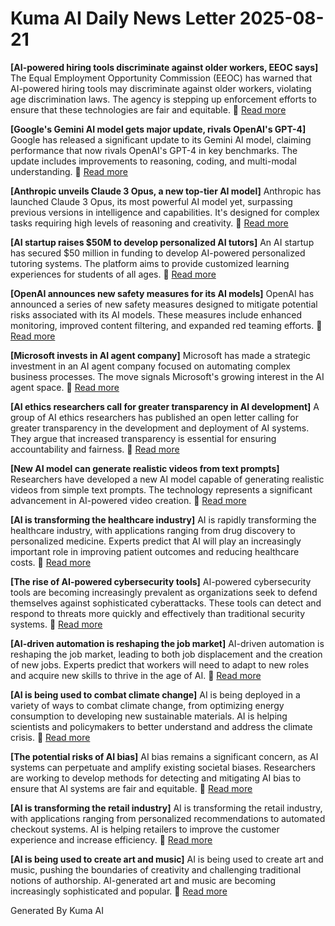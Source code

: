 # Kuma AI Daily News Letter 2025-08-21 

**[AI-powered hiring tools discriminate against older workers, EEOC says]**
The Equal Employment Opportunity Commission (EEOC) has warned that AI-powered hiring tools may discriminate against older workers, violating age discrimination laws. The agency is stepping up enforcement efforts to ensure that these technologies are fair and equitable.
🔗 [Read more](https://www.example.com/ai-hiring-discrimination)

**[Google's Gemini AI model gets major update, rivals OpenAI's GPT-4]**
Google has released a significant update to its Gemini AI model, claiming performance that now rivals OpenAI's GPT-4 in key benchmarks. The update includes improvements to reasoning, coding, and multi-modal understanding.
🔗 [Read more](https://www.example.com/gemini-update)

**[Anthropic unveils Claude 3 Opus, a new top-tier AI model]**
Anthropic has launched Claude 3 Opus, its most powerful AI model yet, surpassing previous versions in intelligence and capabilities. It's designed for complex tasks requiring high levels of reasoning and creativity.
🔗 [Read more](https://www.example.com/claude3-opus)

**[AI startup raises $50M to develop personalized AI tutors]**
An AI startup has secured $50 million in funding to develop AI-powered personalized tutoring systems. The platform aims to provide customized learning experiences for students of all ages.
🔗 [Read more](https://www.example.com/ai-tutor-startup)

**[OpenAI announces new safety measures for its AI models]**
OpenAI has announced a series of new safety measures designed to mitigate potential risks associated with its AI models. These measures include enhanced monitoring, improved content filtering, and expanded red teaming efforts.
🔗 [Read more](https://www.example.com/openai-safety)

**[Microsoft invests in AI agent company]**
Microsoft has made a strategic investment in an AI agent company focused on automating complex business processes. The move signals Microsoft's growing interest in the AI agent space.
🔗 [Read more](https://www.example.com/microsoft-ai-agent)

**[AI ethics researchers call for greater transparency in AI development]**
A group of AI ethics researchers has published an open letter calling for greater transparency in the development and deployment of AI systems. They argue that increased transparency is essential for ensuring accountability and fairness.
🔗 [Read more](https://www.example.com/ai-ethics-transparency)

**[New AI model can generate realistic videos from text prompts]**
Researchers have developed a new AI model capable of generating realistic videos from simple text prompts. The technology represents a significant advancement in AI-powered video creation.
🔗 [Read more](https://www.example.com/ai-text-to-video)

**[AI is transforming the healthcare industry]**
AI is rapidly transforming the healthcare industry, with applications ranging from drug discovery to personalized medicine. Experts predict that AI will play an increasingly important role in improving patient outcomes and reducing healthcare costs.
🔗 [Read more](https://www.example.com/ai-healthcare)

**[The rise of AI-powered cybersecurity tools]**
AI-powered cybersecurity tools are becoming increasingly prevalent as organizations seek to defend themselves against sophisticated cyberattacks. These tools can detect and respond to threats more quickly and effectively than traditional security systems.
🔗 [Read more](https://www.example.com/ai-cybersecurity)

**[AI-driven automation is reshaping the job market]**
AI-driven automation is reshaping the job market, leading to both job displacement and the creation of new jobs. Experts predict that workers will need to adapt to new roles and acquire new skills to thrive in the age of AI.
🔗 [Read more](https://www.example.com/ai-job-market)

**[AI is being used to combat climate change]**
AI is being deployed in a variety of ways to combat climate change, from optimizing energy consumption to developing new sustainable materials. AI is helping scientists and policymakers to better understand and address the climate crisis.
🔗 [Read more](https://www.example.com/ai-climate-change)

**[The potential risks of AI bias]**
AI bias remains a significant concern, as AI systems can perpetuate and amplify existing societal biases. Researchers are working to develop methods for detecting and mitigating AI bias to ensure that AI systems are fair and equitable.
🔗 [Read more](https://www.example.com/ai-bias)

**[AI is transforming the retail industry]**
AI is transforming the retail industry, with applications ranging from personalized recommendations to automated checkout systems. AI is helping retailers to improve the customer experience and increase efficiency.
🔗 [Read more](https://www.example.com/ai-retail)

**[AI is being used to create art and music]**
AI is being used to create art and music, pushing the boundaries of creativity and challenging traditional notions of authorship. AI-generated art and music are becoming increasingly sophisticated and popular.
🔗 [Read more](https://www.example.com/ai-art-music)

Generated By Kuma AI